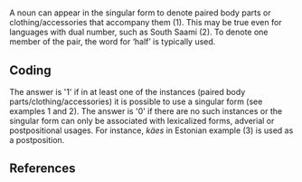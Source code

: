 # [](ParameterTable?__template__=property.md&property=Name#cldf:UT100)

A noun can appear in the singular form to denote paired body parts or clothing/accessories that accompany them (1). 
This may be true even for languages with dual number, such as South Saami (2). To denote one member of the pair, 
the word for ‘half’ is typically used.

[](ExampleTable?example_id=1&with_internal_ref_link#cldf:UT100-1)

[](ExampleTable?example_id=2&with_internal_ref_link#cldf:UT100-2)

## Coding

The answer is '1' if in at least one of the instances (paired body parts/clothing/accessories) it is possible to use a singular form (see examples 1 and 2). The answer is '0' if there are no such instances or the singular form can only be associated with lexicalized forms, adverial or postpositional usages. For instance, *käes* in Estonian example (3) is used as a postposition.

[](ExampleTable?example_id=3&with_internal_ref_link#cldf:UT100-3)

## References

[](Source?cited_only#cldf:__all__)
